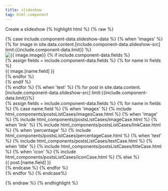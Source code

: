 ```yaml
---
title: slideshow
tag: html-component
---
```


Create a slideshow
{% highlight html %}
{% raw %}

<!-- Call the slideshow-id -->
<div id="{{ include.component-data.slideshow-id }}" class="owl-carousel" data-theme-slideshow="{{ include.component-data.theme }}"> 
   {% case include.component-data.slideshow-data %}
<!-- IMAGES -->
    {% when 'images' %}
         {% for image in site.data.content.[include.component-data.slideshow-src]  limit:{{include.component-data.limit}} %}        
   <!--    Group fields in one slideshow item -->
                      <div class="{{ include.component-data.class }}">
                        <img src="{{ image.image}}" alt="{{ image.image}}">    
                         <!-- Add extra fields -->
                         {% if include.component-data.fields %}
                            <div class="caption">
                             {% assign fields = include.component-data.fields %}
                             {% for name in fields  %}
                               <div class="{{ name.field }}">{{ image.[name.field] }}</div>
                                {% endfor %}
                            </div>
                         {% endif %}
                     </div>
            {% endfor %}
<!-- TEXT -->
     {% when 'text' %}
            {% for post in site.data.content.[include.component-data.slideshow-src]   limit:{{include.component-data.limit}}%}
<!--    Group fields in one slideshow item -->
               <div>
                  {% assign fields = include.component-data.fields %}
                  {% for name in fields  %}
                     <!--  Check what type of field we are prinitng -->
                   {% case name.field  %}
                        <!--  IMAGES FIELD    -->
                           <!--   Check if the field is more images -->    
                              {% when 'images' %}
                                {% include html_components/postsListCases/imagesCase.html %}
                           <!--   Check if the field is one images --> 
                              {% when 'image' %}
                                {% include html_components/postsListCases/imageCase.html %}
                           <!-- LINK  -->
                           <!--     Check if the field is about link  -->                  
                               {% when 'link' %}
                                {% include html_components/postsListCases/linkCase.html %}
                             <!--            PERCENTAGE -->
                              {% when 'percentage' %}
                                {% include html_components/postsListCases/percentageCase.html %}
                                  <!--   TEXT -->
                              {% when 'text' %}
                                {% include html_components/postsListCases/textCase.html %}
                                <!-- TITLE  -->
                           <!--     Check if the field is about title  -->                  
                              {% when 'title' %}
                                {% include html_components/postsListCases/titleCase.html %}
                                     <!-- ICON  -->
                           <!--     Check if the field is about title  -->                  
                              {% when 'icon' %}
                                {% include html_components/postsListCases/iconCase.html %}        
                              {% else %}
                              <!-- THE REST OF THE FIELDS -->
                              <!-- Print every field as separate div -->
                              <div class="{{name.field}}">{{ post.[name.field] }}</div>
                           <!--  End case of fields -->
                     {% endcase %}
                  {% endfor %}
               </div>
            {% endfor %}
      {% endcase%}
      

{% endraw %}
{% endhighlight %}